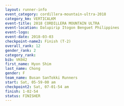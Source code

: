 ```yaml
---
layout: runner-info 
event_category: cordillera-mountain-ultra-2018 
category_km: VERTICALKM 
event-title: 2018 CORDILLERA MOUNTAIN ULTRA 
event-location: Dalupirip Itogon Benguet Philippines 
event-logo: 
event-date: 2018-03-03 
checkpoint-name2: Finish (T-2) 
overall_rank: 12
gender_rank: 2
category_rank: 
bib: VK042
first_name: Hyon Shim
last_name: Chong
gender: F
team_name: Busan SanTokki Runners
start: Sat, 05-59-00 am
checkpoint2: Sat, 07-01-54 am
finish: 1-02-54
status: FINISHER
---
```

